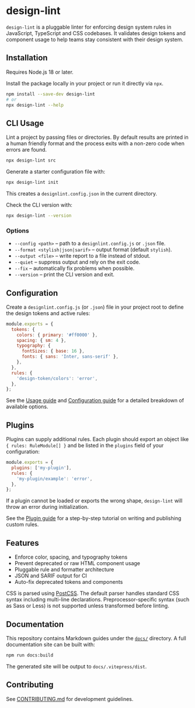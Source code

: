 # design-lint

`design-lint` is a pluggable linter for enforcing design system rules in
JavaScript, TypeScript and CSS codebases. It validates design tokens and
component usage to help teams stay consistent with their design system.

## Installation

Requires Node.js 18 or later.

Install the package locally in your project or run it directly via `npx`.

```bash
npm install --save-dev design-lint
# or
npx design-lint --help
```

## CLI Usage

Lint a project by passing files or directories. By default results are printed
in a human friendly format and the process exits with a non-zero code when
errors are found.

```bash
npx design-lint src
```

Generate a starter configuration file with:

```bash
npx design-lint init
```

This creates a `designlint.config.json` in the current directory.

Check the CLI version with:

```bash
npx design-lint --version
```

### Options

- `--config <path>` – path to a `designlint.config.js` or `.json` file.
- `--format <stylish|json|sarif>` – output format (default `stylish`).
- `--output <file>` – write report to a file instead of stdout.
- `--quiet` – suppress output and rely on the exit code.
- `--fix` – automatically fix problems when possible.
- `--version` – print the CLI version and exit.

## Configuration

Create a `designlint.config.js` (or `.json`) file in your project root to define
the design tokens and active rules:

```js
module.exports = {
  tokens: {
    colors: { primary: '#ff0000' },
    spacing: { sm: 4 },
    typography: {
      fontSizes: { base: 16 },
      fonts: { sans: 'Inter, sans-serif' },
    },
  },
  rules: {
    'design-token/colors': 'error',
  },
};
```

See the [Usage guide](docs/usage.md) and [Configuration guide](docs/configuration.md)
for a detailed breakdown of available options.

## Plugins

Plugins can supply additional rules. Each plugin should export an object like
`{ rules: RuleModule[] }` and be listed in the `plugins` field of your
configuration:

```js
module.exports = {
  plugins: ['my-plugin'],
  rules: {
    'my-plugin/example': 'error',
  },
};
```

If a plugin cannot be loaded or exports the wrong shape, `design-lint` will
throw an error during initialization.

See the [Plugin guide](docs/plugins.md) for a step-by-step tutorial on writing and publishing custom rules.

## Features

- Enforce color, spacing, and typography tokens
- Prevent deprecated or raw HTML component usage
- Pluggable rule and formatter architecture
- JSON and SARIF output for CI
- Auto-fix deprecated tokens and components

CSS is parsed using [PostCSS](https://postcss.org/). The default parser handles
standard CSS syntax including multi-line declarations. Preprocessor-specific
syntax (such as Sass or Less) is not supported unless transformed before
linting.

## Documentation

This repository contains Markdown guides under the [`docs/`](docs) directory.
A full documentation site can be built with:

```bash
npm run docs:build
```

The generated site will be output to `docs/.vitepress/dist`.

## Contributing

See [CONTRIBUTING.md](CONTRIBUTING.md) for development guidelines.

